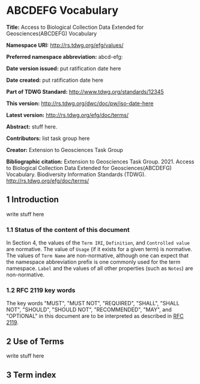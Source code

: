 # ABCDEFG Vocabulary

**Title:** Access to Biological Collection Data Extended for Geosciences(ABCDEFG) Vocabulary

**Namespace URI:** http://rs.tdwg.org/efg/values/

**Preferred namespace abbreviation:** abcd-efg:

**Date version issued:** put ratification date here

**Date created:** put ratification date here

**Part of TDWG Standard:** http://www.tdwg.org/standards/12345

**This version:** http://rs.tdwg.org/dwc/doc/pw/iso-date-here

**Latest version:** http://rs.tdwg.org/efg/doc/terms/

**Abstract:** stuff here. 

**Contributors:** list task group here

**Creator:** Extension to Geosciences Task Group

**Bibliographic citation:** Extension to Geosciences Task Group. 2021. Access to Biological Collection Data Extended for Geosciences(ABCDEFG) Vocabulary. Biodiversity Information Standards (TDWG). <http://rs.tdwg.org/efg/doc/terms/>


## 1 Introduction

write stuff here

### 1.1 Status of the content of this document

In Section 4, the values of the `Term IRI`, `Definition`, and `Controlled value` are normative. The value of `Usage` (if it exists for a given term) is normative.  The values of `Term Name` are non-normative, although one can expect that the namespace abbreviation prefix is one commonly used for the term namespace.  `Label` and the values of all other properties (such as `Notes`) are non-normative.

### 1.2 RFC 2119 key words
The key words "MUST", "MUST NOT", "REQUIRED", "SHALL", "SHALL NOT", "SHOULD", "SHOULD NOT", "RECOMMENDED", "MAY", and "OPTIONAL" in this document are to be interpreted as described in [RFC 2119](https://tools.ietf.org/html/rfc2119).

## 2 Use of Terms

write stuff here

## 3 Term index
